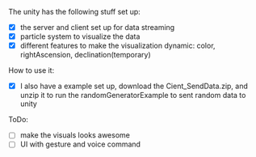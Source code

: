 The unity has the following stuff set up:
- [x] the server and client set up for data streaming
- [x] particle system to visualize the data
- [x] different features to make the visualization dynamic: color, rightAscension, declination(temporary)

How to use it:
- [x] I also have a example set up, download the Cient_SendData.zip, and unzip it to run the randomGeneratorExample to sent random data to unity


ToDo:
- [ ] make the visuals looks awesome
- [ ] UI with gesture and voice command
